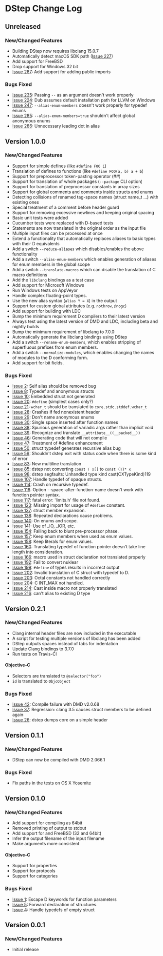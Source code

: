 # DStep Change Log

## Unreleased

### New/Changed Features

* Building DStep now requires libclang 15.0.7
* Automatically detect macOS SDK path ([Issue 227](https://github.com/jacob-carlborg/dstep/issues/227))
* Add support for FreeBSD
* Drop support for Windows 32 bit
* [Issue 287](https://github.com/jacob-carlborg/dstep/issues/287): Add support for adding public imports

### Bugs Fixed

* [Issue 235](https://github.com/jacob-carlborg/dstep/issues/235): Passing `--` as an argument doesn't work properly
* [Issue 224](https://github.com/jacob-carlborg/dstep/issues/224): Dub assumes default installation path for LLVM on Windows
* [Issue 247](https://github.com/jacob-carlborg/dstep/issues/247): `--alias-enum-members` doesn't work properly for typedef enums
* [Issue 285](https://github.com/jacob-carlborg/dstep/issues/285): `--alias-enum-members=true` shouldn't affect global anonymous enums
* [Issue 286](https://github.com/jacob-carlborg/dstep/issues/286): Unnecessary leading dot in alias

## Version 1.0.0
### New/Changed Features

* Support for simple defines (like `#define FOO 1`)
* Translation of defines to functions (like `#define FOO(a, b) a + b`)
* Support for preprocessor token-pasting operator (##)
* Support for translation of whole packages (`--package` CLI option)
* Support for translation of preprocessor constants in array sizes
* Support for global comments and comments inside structs and enums
* Detecting collisions of renamed tag-space names (struct name_t ...) with existing ones
* Special treatment of a comment before header guard
* Support for removing excessive newlines and keeping original spacing
* Basic unit tests were added
* Cucumber tests were replaced with D-based tests
* Statements are now translated in the original order as the input file
* Multiple input files can be processed at once
* Extend a functionality that automatically replaces aliases to basic types with their D equivalents
* Add a switch `--reduce-aliases` which disables/enables the above functionality
* Add a switch `--alias-enum-members` which enables generation of aliases for enum members in the global scope
* Add a switch `--translate-macros` which can disable the translation of C macro definitions
* Add the `libclang` bindings as a test case
* Add support for Microsoft Windows
* Run Windows tests on AppVeyor
* Handle complex floating-point types.
* Use the new alias syntax (`alias Y = X`) in the output
* Support for custom global attributes (e.g. `nothrow`, `@nogc`)
* Add support for building with LDC
* Bump the minimum requirement D compilers to their latest version
* Always test using the latest version of DMD and LDC, including beta and nightly builds
* Bump the minimum requirement of libclang to 7.0.0
* Automatically generate the libclang bindings using DStep
* Add a switch `--rename-enum-members`, which enables stripping of superfluous prefixes from enum members.
* Add a switch `--normalize-modules`, which enables changing the names of modules to the D conforming form.
* Add support for bit fields.

### Bugs Fixed

* [Issue 2](https://github.com/jacob-carlborg/dstep/issues/2): Self alias should be removed bug
* [Issue 8](https://github.com/jacob-carlborg/dstep/issues/8): Typedef and anonymous structs
* [Issue 10](https://github.com/jacob-carlborg/dstep/issues/10): Embedded struct not generated
* [Issue 20](https://github.com/jacob-carlborg/dstep/issues/20): `#define` (simplest cases only?)
* [Issue 21](https://github.com/jacob-carlborg/dstep/issues/21): `wchar_t` should be translated to `core.stdc.stddef.wchar_t`
* [Issue 28](https://github.com/jacob-carlborg/dstep/issues/28): Crashes if fed nonexistent header
* [Issue 29](https://github.com/jacob-carlborg/dstep/issues/29): Don't name anonymous enums
* [Issue 30](https://github.com/jacob-carlborg/dstep/issues/30): Single space inserted after function names
* [Issue 38](https://github.com/jacob-carlborg/dstep/issues/38): Spurious generation of variadic args rather than implicit void
* [Issue 39](https://github.com/jacob-carlborg/dstep/issues/39): Recognize and translate `__attribute__((__packed__))`
* [Issue 46](https://github.com/jacob-carlborg/dstep/issues/46): Generating code that will not compile
* [Issue 47](https://github.com/jacob-carlborg/dstep/issues/47): Treatment of #define enhancement
* [Issue 50](https://github.com/jacob-carlborg/dstep/issues/50): struct typedef generates recursive alias bug
* [Issue 59](https://github.com/jacob-carlborg/dstep/issues/59): Shouldn't dstep exit with status code when there is some kind of error
* [Issue 83](https://github.com/jacob-carlborg/dstep/issues/83): New multiline translation
* [Issue 85](https://github.com/jacob-carlborg/dstep/issues/85): dstep not converting `const T x[]` to `const (T)* x`
* [Issue 98](https://github.com/jacob-carlborg/dstep/issues/98): dstep segfaults: Unhandled type kind cast(CXTypeKind)119
* [Issue 107](https://github.com/jacob-carlborg/dstep/issues/107): Handle typedef of opaque structs.
* [Issue 114](https://github.com/jacob-carlborg/dstep/issues/114): Crash on recursive typedef.
* [Issue 116](https://github.com/jacob-carlborg/dstep/issues/116): Option --space-after-function-name doesn't work with function pointer syntax.
* [Issue 117](https://github.com/jacob-carlborg/dstep/issues/117): fatal error: 'limits.h' file not found.
* [Issue 123](https://github.com/jacob-carlborg/dstep/issues/123): Missing import for usage of `#define` constant.
* [Issue 137](https://github.com/jacob-carlborg/dstep/issues/137): struct member expansion.
* [Issue 138](https://github.com/jacob-carlborg/dstep/issues/138): Repeated declarations cause problems.
* [Issue 140](https://github.com/jacob-carlborg/dstep/issues/140): On enums and scope.
* [Issue 141](https://github.com/jacob-carlborg/dstep/issues/141): Use of _IO, _IOR, etc.
* [Issue 154](https://github.com/jacob-carlborg/dstep/issues/154): Falling back to blunt pre-processor phase.
* [Issue 157](https://github.com/jacob-carlborg/dstep/issues/157): Keep enum members when used as enum values.
* [Issue 158](https://github.com/jacob-carlborg/dstep/issues/158): Keep literals for enum values.
* [Issue 160](https://github.com/jacob-carlborg/dstep/issues/160): Translating typedef of function pointer doesn't take line length into consideration.
* [Issue 166](https://github.com/jacob-carlborg/dstep/issues/166): macro used in struct declaration not translated properly
* [Issue 192](https://github.com/jacob-carlborg/dstep/issues/192): Fail to convert nuklear
* [Issue 199](https://github.com/jacob-carlborg/dstep/issues/199): `#define` of types results in incorrect output
* [Issue 202](https://github.com/jacob-carlborg/dstep/issues/202): Invalid translation of C struct with typedef to D.
* [Issue 203](https://github.com/jacob-carlborg/dstep/issues/203): Octal constants not handled correctly
* [Issue 204](https://github.com/jacob-carlborg/dstep/issues/204): C INT_MAX not handled.
* [Issue 214](https://github.com/jacob-carlborg/dstep/issues/214): Cast inside macro not properly translated
* [Issue 216](https://github.com/jacob-carlborg/dstep/issues/216): can't alias to existing D type

## Version 0.2.1
### New/Changed Features

* Clang internal header files are now included in the executable
* A script for testing multiple versions of libclang has been added
* DStep outputs spaces instead of tabs for indentation
* Update Clang bindings to 3.7.0
* Run tests on Travis-CI

#### Objective-C

* Selectors are translated to `@selector("foo")`
* `id` is translated to `ObjcObject`

### Bugs Fixed

* [Issue 42](https://github.com/jacob-carlborg/dstep/issues/42): Compile failure with DMD v2.0.68
* [Issue 37](https://github.com/jacob-carlborg/dstep/issues/37): Regression: clang 3.5 causes struct members to be defined again
* [Issue 26](https://github.com/jacob-carlborg/dstep/issues/26): dstep dumps core on a simple header

## Version 0.1.1
### New/Changed Features

* DStep can now be compiled with DMD 2.066.1

### Bugs Fixed

* Fix paths in the tests on OS X Yosemite

## Version 0.1.0
### New/Changed Features

* Add support for compiling as 64bit
* Removed printing of output to stdout
* Add support for and FreeBSD (32 and 64bit)
* Infer the output filename of the input filename
* Make arguments more consistent

#### Objective-C

* Support for properties
* Support for protocols
* Support for categories

### Bugs Fixed

* [Issue 1](https://github.com/jacob-carlborg/dstep/issues/1): Escape D keywords for function parameters
* [Issue 5](https://github.com/jacob-carlborg/dstep/issues/5): Forward declaration of structures
* [Issue 4](https://github.com/jacob-carlborg/dstep/issues/4): Handle typedefs of empty struct

## Version 0.0.1
### New/Changed Features

* Initial release
